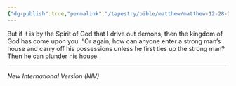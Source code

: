 ```yaml
---
{"dg-publish":true,"permalink":"/tapestry/bible/matthew/matthew-12-28-29/","title":"Matthew 12:28–29","tags":["bible-verse","bible-verse"],"dgHomeLink":true,"dgShowLocalGraph":true,"dgEnableSearch":true}
---
```



But if it is by the Spirit of God that I drive out demons, then the kingdom of God has come upon you. “Or again, how can anyone enter a strong man’s house and carry off his possessions unless he first ties up the strong man? Then he can plunder his house.

---
*New International Version (NIV)*